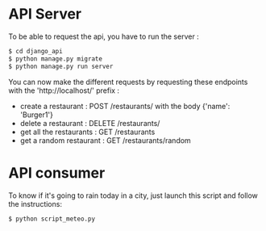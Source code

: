 # API Server

To be able to request the api, you have to run the server :

```bash
$ cd django_api
$ python manage.py migrate
$ python manage.py run server
```

You can now make the different requests by requesting these endpoints with the 'http://localhost/' prefix :
- create a restaurant : POST /restaurants/  with the body {'name': 'Burger1'}
- delete a restaurant : DELETE /restaurants/<name>
- get all the restaurants : GET /restaurants
- get a random restaurant : GET /restaurants/random


# API consumer

To know if it's going to rain today in a city, just launch this script and follow the instructions:

```bash
$ python script_meteo.py
```